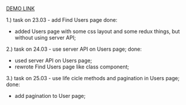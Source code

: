 [DEMO LINK](https://ymagrelo.github.io/react_social-network/)

1.) task on 23.03 - add Find Users page
done:
- added Users page with some css layout and some redux things, but without using server API;

2.) task on 24.03 -  use server API on Users page;
done:
- used server API on Users page;
- rewrote Find Users page like class component;

3.) task on 25.03 - use life cicle methods and pagination in Users page;
done:
- add pagination to User page;


